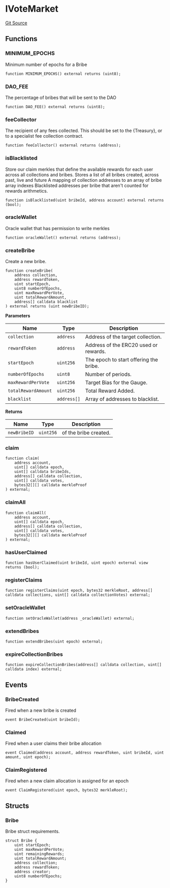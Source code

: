 # IVoteMarket
[Git Source](https://github.com/FloorDAO/floor-v2/blob/c8169a0594ad07a37d169672a50f4155c41be809/src/interfaces/bribes/VoteMarket.sol)


## Functions
### MINIMUM_EPOCHS

Minimum number of epochs for a Bribe


```solidity
function MINIMUM_EPOCHS() external returns (uint8);
```

### DAO_FEE

The percentage of bribes that will be sent to the DAO


```solidity
function DAO_FEE() external returns (uint8);
```

### feeCollector

The recipient of any fees collected. This should be set to the {Treasury}, or
to a specialist fee collection contract.


```solidity
function feeCollector() external returns (address);
```

### isBlacklisted

Store our claim merkles that define the available rewards for each user across
all collections and bribes.
Stores a list of all bribes created, across past, live and future
A mapping of collection addresses to an array of bribe array indexes
Blacklisted addresses per bribe that aren't counted for rewards arithmetics.


```solidity
function isBlacklisted(uint bribeId, address account) external returns (bool);
```

### oracleWallet

Oracle wallet that has permission to write merkles


```solidity
function oracleWallet() external returns (address);
```

### createBribe

Create a new bribe.


```solidity
function createBribe(
    address collection,
    address rewardToken,
    uint startEpoch,
    uint8 numberOfEpochs,
    uint maxRewardPerVote,
    uint totalRewardAmount,
    address[] calldata blacklist
) external returns (uint newBribeID);
```
**Parameters**

|Name|Type|Description|
|----|----|-----------|
|`collection`|`address`|Address of the target collection.|
|`rewardToken`|`address`|Address of the ERC20 used or rewards.|
|`startEpoch`|`uint256`|The epoch to start offering the bribe.|
|`numberOfEpochs`|`uint8`|Number of periods.|
|`maxRewardPerVote`|`uint256`|Target Bias for the Gauge.|
|`totalRewardAmount`|`uint256`|Total Reward Added.|
|`blacklist`|`address[]`|Array of addresses to blacklist.|

**Returns**

|Name|Type|Description|
|----|----|-----------|
|`newBribeID`|`uint256`|of the bribe created.|


### claim


```solidity
function claim(
    address account,
    uint[] calldata epoch,
    uint[] calldata bribeIds,
    address[] calldata collection,
    uint[] calldata votes,
    bytes32[][] calldata merkleProof
) external;
```

### claimAll


```solidity
function claimAll(
    address account,
    uint[] calldata epoch,
    address[] calldata collection,
    uint[] calldata votes,
    bytes32[][] calldata merkleProof
) external;
```

### hasUserClaimed


```solidity
function hasUserClaimed(uint bribeId, uint epoch) external view returns (bool);
```

### registerClaims


```solidity
function registerClaims(uint epoch, bytes32 merkleRoot, address[] calldata collections, uint[] calldata collectionVotes) external;
```

### setOracleWallet


```solidity
function setOracleWallet(address _oracleWallet) external;
```

### extendBribes


```solidity
function extendBribes(uint epoch) external;
```

### expireCollectionBribes


```solidity
function expireCollectionBribes(address[] calldata collection, uint[] calldata index) external;
```

## Events
### BribeCreated
Fired when a new bribe is created


```solidity
event BribeCreated(uint bribeId);
```

### Claimed
Fired when a user claims their bribe allocation


```solidity
event Claimed(address account, address rewardToken, uint bribeId, uint amount, uint epoch);
```

### ClaimRegistered
Fired when a new claim allocation is assigned for an epoch


```solidity
event ClaimRegistered(uint epoch, bytes32 merkleRoot);
```

## Structs
### Bribe
Bribe struct requirements.


```solidity
struct Bribe {
    uint startEpoch;
    uint maxRewardPerVote;
    uint remainingRewards;
    uint totalRewardAmount;
    address collection;
    address rewardToken;
    address creator;
    uint8 numberOfEpochs;
}
```

